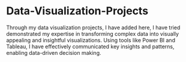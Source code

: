 # Data-Visualization-Projects
Through my data visualization projects, I have added here, I have tried demonstrated my expertise in transforming complex data into visually appealing and insightful visualizations. Using tools like Power BI and Tableau, I have effectively communicated key insights and patterns, enabling data-driven decision making.

